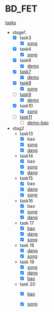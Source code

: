 # BD_FET
[tasks](http://ife.baidu.com/task/all)

- stage1
    + [x] task3
        * [x] [song](https://1exciting.github.io/BD_FET/stage1/task3/song/index.html)
    + [x] task4
        * [x] [song](https://1exciting.github.io/BD_FET/stage1/task4/song/index.html)
    + [x] task6
        * [x] [demo](https://1exciting.github.io/BD_FET/stage1/task6/index.html)
    + [x] [task7](http://ife.baidu.com/task/detail?taskId=7)
        * [x] [demo](https://1exciting.github.io/BD_FET/stage1/task7/index.html)
    + [x] [task8](http://ife.baidu.com/task/detail?taskId=8)
        * [x] [song](https://1exciting.github.io/BD_FET/stage1/task8/song/index.html)
    + [ ] [task9](http://ife.baidu.com/task/detail?taskId=9)
        * [x] [demo](https://1exciting.github.io/BD_FET/stage1/task9/index.html)
    + [x] task10
        * [x] [song](https://1exciting.github.io/BD_FET/stage1/task10/song/index.html)
    + [ ] [task11](http://ife.baidu.com/task/detail?taskId=11)
        * [ ] [demo-bao](http://htmlpreview.github.io/?https://github.com/1exciting/BD_FET/blob/master/stage1/task11/bao/index.html)
    
- stag2
    + task13
        * [x] bao
        * [x] [song](https://1exciting.github.io/BD_FET/stage2/task13/song/index.html)
        * [x] [dang](https://1exciting.github.io/BD_FET/stage2/task13/dang/index.html)
    + task14
        * [x] bao
        * [x] [song](https://1exciting.github.io/BD_FET/stage2/task14/song/index.html)
        * [x] [dang](https://1exciting.github.io/BD_FET/stage2/task14/dang/index.html)
    + task15
        * [x] bao
        * [x] [dang](http://htmlpreview.github.io/?https://github.com/1exciting/BD_FET/blob/master/stage2/task15/dang/index.html)
        * [x] [song](https://1exciting.github.io/BD_FET/stage2/task15/song/index.html)
    + task16
        * [x] bao
        * [x] [song](https://1exciting.github.io/BD_FET/stage2/task16/song/index.html)
        * [x] [dang](https://1exciting.github.io/BD_FET/stage2/task16/dang/index.html)
    + task 17
        * [x] [bao](https://1exciting.github.io/BD_FET/stage2/task17/bao/task.html)
        * [x] [dang](https://1exciting.github.io/BD_FET/stage2/task17/dang/index.html)
        * [x] [song](https://1exciting.github.io/BD_FET/stage2/task17/song/index.html)
    + task 18
        * [x] [dang](https://1exciting.github.io/BD_FET/stage2/task18/dang/index.html)
        * [x] [song](https://1exciting.github.io/BD_FET/stage2/task18/song/index.html)
    + task 19
        * [x] [song](https://1exciting.github.io/BD_FET/stage2/task19/song/index.html)
        * [x] [dang](https://1exciting.github.io/BD_FET/stage2/task19/dang/index.html)
        * [x] [bao](https://1exciting.github.io/BD_FET/stage2/task19/bao/index.html)
    + task 20
        * [x] [bao](https://1exciting.github.io/BD_FET/stage2/task20/bao/index.html)
        * [x] [song](https://1exciting.github.io/BD_FET/stage2/task20/song/index.html)
    